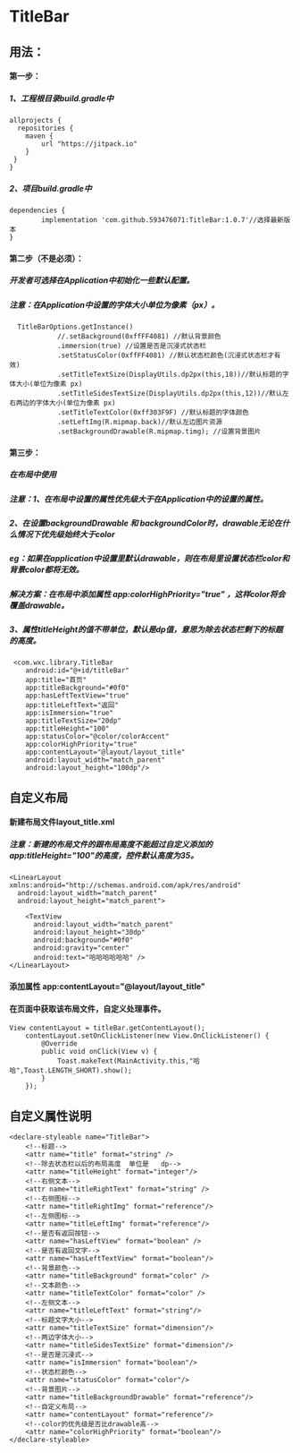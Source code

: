 # TitleBar
## 用法：
#### 第一步：
##### 1、工程根目录build.gradle中
    allprojects {
      repositories {
        maven {
            url "https://jitpack.io"
        }
     }
    }
##### 2、项目build.gradle中
    dependencies {
	        implementation 'com.github.593476071:TitleBar:1.0.7'//选择最新版本
	}
#### 第二步（不是必须）：
##### 开发者可选择在Application中初始化一些默认配置。
##### 注意：在Application中设置的字体大小单位为像素（px）。
      TitleBarOptions.getInstance()
                //.setBackground(0xffFF4081) //默认背景颜色
                .immersion(true) //设置是否是沉浸式状态栏
                .setStatusColor(0xffFF4081) //默认状态栏颜色(沉浸式状态栏才有效)
                .setTitleTextSize(DisplayUtils.dp2px(this,18))//默认标题的字体大小(单位为像素 px)
                .setTitleSidesTextSize(DisplayUtils.dp2px(this,12))//默认左右两边的字体大小(单位为像素 px)
                .setTitleTextColor(0xff303F9F) //默认标题的字体颜色
                .setLeftImg(R.mipmap.back)//默认左边图片资源
                .setBackgroundDrawable(R.mipmap.timg); //设置背景图片
#### 第三步：
##### 在布局中使用
##### 注意：1、在布局中设置的属性优先级大于在Application中的设置的属性。
##### 	2、在设置backgroundDrawable 和 backgroundColor时，drawable无论在什么情况下优先级始终大于color
##### 		eg：如果在application中设置里默认drawable，则在布局里设置状态栏color和背景color都将无效。
##### 		解决方案：在布局中添加属性 app:colorHighPriority="true" ，这样color将会覆盖drawable。
##### 	3、属性titleHeight的值不带单位，默认是dp值，意思为除去状态栏剩下的标题的高度。
     <com.wxc.library.TitleBar
        android:id="@+id/titleBar"
        app:title="首页"
        app:titleBackground="#0f0"
        app:hasLeftTextView="true"
        app:titleLeftText="返回"
        app:isImmersion="true"
        app:titleTextSize="20dp"
        app:titleHeight="100"
        app:statusColor="@color/colorAccent"
        app:colorHighPriority="true"
        app:contentLayout="@layout/layout_title"
        android:layout_width="match_parent"
        android:layout_height="100dp"/>
## 自定义布局
#### 新建布局文件layout_title.xml
##### 注意：新建的布局文件的跟布局高度不能超过自定义添加的app:titleHeight="100"的高度，控件默认高度为35。
    <LinearLayout xmlns:android="http://schemas.android.com/apk/res/android"
      android:layout_width="match_parent"
      android:layout_height="match_parent">

    	<TextView
          android:layout_width="match_parent"
          android:layout_height="30dp"
          android:background="#0f0"
          android:gravity="center"
          android:text="哈哈哈哈哈哈" />
	</LinearLayout>
#### 添加属性 app:contentLayout="@layout/layout_title"
#### 在页面中获取该布局文件，自定义处理事件。
	View contentLayout = titleBar.getContentLayout();
        contentLayout.setOnClickListener(new View.OnClickListener() {
            @Override
            public void onClick(View v) {
                Toast.makeText(MainActivity.this,"哈哈",Toast.LENGTH_SHORT).show();
            }
        });
## 自定义属性说明
    <declare-styleable name="TitleBar">
        <!--标题-->
        <attr name="title" format="string" />
        <!--除去状态栏以后的布局高度  单位是   dp-->
        <attr name="titleHeight" format="integer"/>
        <!--右侧文本-->
        <attr name="titleRightText" format="string" />
        <!--右侧图标-->
        <attr name="titleRightImg" format="reference"/>
        <!--左侧图标-->
        <attr name="titleLeftImg" format="reference"/>
        <!--是否有返回按钮-->
        <attr name="hasLeftView" format="boolean" />
        <!--是否有返回文字-->
        <attr name="hasLeftTextView" format="boolean"/>
        <!--背景颜色-->
        <attr name="titleBackground" format="color" />
        <!--文本颜色-->
        <attr name="titleTextColor" format="color" />
        <!--左侧文本-->
        <attr name="titleLeftText" format="string"/>
        <!--标题文字大小-->
        <attr name="titleTextSize" format="dimension"/>
        <!--两边字体大小-->
        <attr name="titleSidesTextSize" format="dimension"/>
        <!--是否是沉浸式-->
        <attr name="isImmersion" format="boolean"/>
        <!--状态栏颜色-->
        <attr name="statusColor" format="color"/>
        <!--背景图片-->
        <attr name="titleBackgroundDrawable" format="reference"/>
        <!--自定义布局-->
        <attr name="contentLayout" format="reference"/>
        <!--color的优先级是否比drawable高-->
        <attr name="colorHighPriority" format="boolean"/>
    </declare-styleable>

